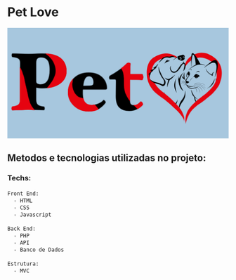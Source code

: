 # Pet Love
![Logo](./src/img/LogoBanner.png)

## Metodos e tecnologias utilizadas no projeto:
### Techs:
    Front End:
      - HTML
      - CSS
      - Javascript

    Back End:
      - PHP
      - API
      - Banco de Dados
    
    Estrutura:
      - MVC